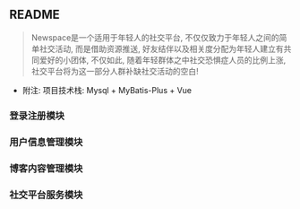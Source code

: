 ## README

> Newspace是一个适用于年轻人的社交平台, 不仅仅致力于年轻人之间的简单社交活动, 而是借助资源推送, 好友结伴以及相关度分配为年轻人建立有共同爱好的小团体, 
> 不仅如此, 随着年轻群体之中社交恐惧症人员的比例上涨, 社交平台将为这一部分人群补缺社交活动的空白!

+ 附注: 项目技术栈: Mysql + MyBatis-Plus + Vue

### 登录注册模块


### 用户信息管理模块


### 博客内容管理模块


### 社交平台服务模块